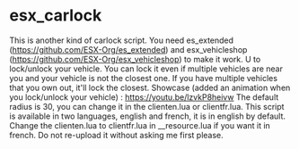 # esx_carlock

This is another kind of carlock script. You need es_extended (https://github.com/ESX-Org/es_extended) and esx_vehicleshop (https://github.com/ESX-Org/esx_vehicleshop) to make it work. U to lock/unlock your vehicle. You can lock it even if multiple vehicles are near you and your vehicle is not the closest one. If you have multiple vehicles that you own out, it'll lock the closest. Showcase (added an animation when you lock/unlock your vehicle) : https://youtu.be/lzvkP8heivw The default radius is 30, you can change it in the clienten.lua or clientfr.lua. This script is available in two languages, english and french, it is in english by default. Change the clienten.lua to clientfr.lua in __resource.lua if you want it in french. Do not re-upload it without asking me first please.
